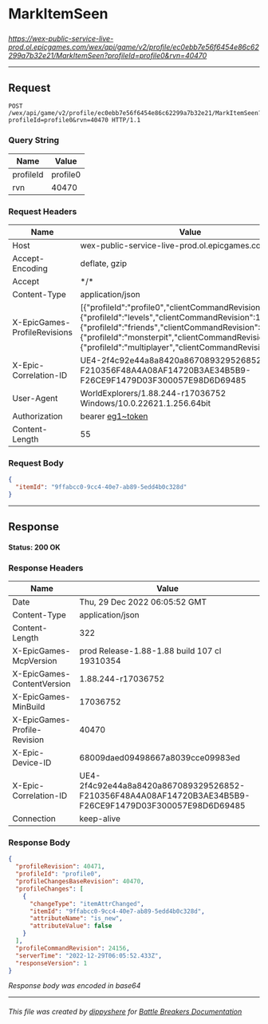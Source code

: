 # MarkItemSeen

#####

*https://wex-public-service-live-prod.ol.epicgames.com/wex/api/game/v2/profile/ec0ebb7e56f6454e86c62299a7b32e21/MarkItemSeen?profileId=profile0&rvn=40470*



___

## Request

```http request
POST /wex/api/game/v2/profile/ec0ebb7e56f6454e86c62299a7b32e21/MarkItemSeen?profileId=profile0&rvn=40470 HTTP/1.1
```

### Query String

| Name | Value |
|---|---|
| profileId | profile0 |
| rvn | 40470 |




### Request Headers

| Name | Value |
|---|---|
| Host | wex-public-service-live-prod.ol.epicgames.com |
| Accept-Encoding | deflate, gzip |
| Accept | \*/\* |
| Content-Type | application/json |
| X-EpicGames-ProfileRevisions | [{"profileId":"profile0","clientCommandRevision":24155},{"profileId":"levels","clientCommandRevision":14480},{"profileId":"friends","clientCommandRevision":8264},{"profileId":"monsterpit","clientCommandRevision":1081},{"profileId":"multiplayer","clientCommandRevision":900}] |
| X-Epic-Correlation-ID | UE4-2f4c92e44a8a8420a867089329526852-F210356F48A4A08AF14720B3AE34B5B9-F26CE9F1479D03F300057E98D6D69485 |
| User-Agent | WorldExplorers/1.88.244-r17036752 Windows/10.0.22621.1.256.64bit |
| Authorization | bearer [eg1~token](https://github.com/dippyshere/battle-breakers-documentation/blob/master/docs/common/tokens/eg1.md) |
| Content-Length | 55 |


### Request Body

```json
{
  "itemId": "9ffabcc0-9cc4-40e7-ab89-5edd4b0c328d"
}
```

___

## Response

#### Status: 200 OK




### Response Headers

| Name | Value |
|---|---|
| Date | Thu, 29 Dec 2022 06:05:52 GMT |
| Content-Type | application/json |
| Content-Length | 322 |
| X-EpicGames-McpVersion | prod Release-1.88-1.88 build 107 cl 19310354 |
| X-EpicGames-ContentVersion | 1.88.244-r17036752 |
| X-EpicGames-MinBuild | 17036752 |
| X-EpicGames-Profile-Revision | 40470 |
| X-Epic-Device-ID | 68009daed09498667a8039cce09983ed |
| X-Epic-Correlation-ID | UE4-2f4c92e44a8a8420a867089329526852-F210356F48A4A08AF14720B3AE34B5B9-F26CE9F1479D03F300057E98D6D69485 |
| Connection | keep-alive |


### Response Body

```json
{
  "profileRevision": 40471,
  "profileId": "profile0",
  "profileChangesBaseRevision": 40470,
  "profileChanges": [
    {
      "changeType": "itemAttrChanged",
      "itemId": "9ffabcc0-9cc4-40e7-ab89-5edd4b0c328d",
      "attributeName": "is_new",
      "attributeValue": false
    }
  ],
  "profileCommandRevision": 24156,
  "serverTime": "2022-12-29T06:05:52.433Z",
  "responseVersion": 1
}
```

*Response body was encoded in base64*

___

###### This file was created by [dippyshere](https://github.com/dippyshere) for [Battle Breakers Documentation](https://github.com/dippyshere/battle-breakers-documentation)
